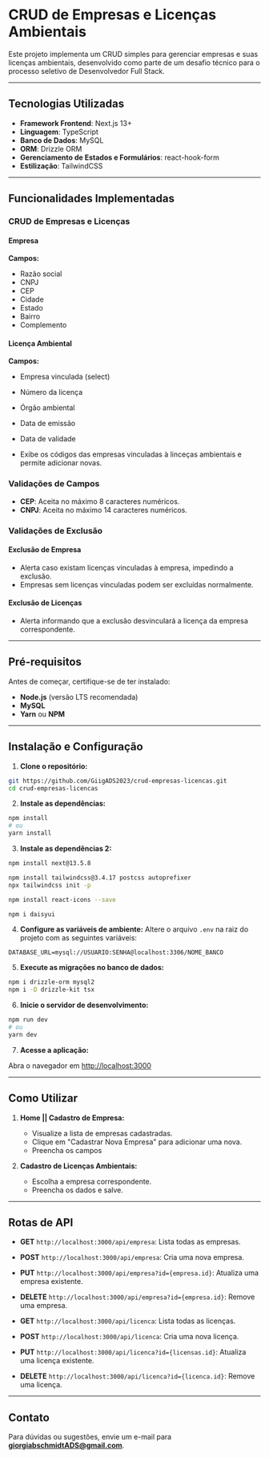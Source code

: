# CRUD de Empresas e Licenças Ambientais

Este projeto implementa um CRUD simples para gerenciar empresas e suas licenças ambientais, desenvolvido como parte de um desafio técnico para o processo seletivo de Desenvolvedor Full Stack.

---

## Tecnologias Utilizadas

- **Framework Frontend**: Next.js 13+
- **Linguagem**: TypeScript
- **Banco de Dados**: MySQL
- **ORM**: Drizzle ORM
- **Gerenciamento de Estados e Formulários**: react-hook-form
- **Estilização**: TailwindCSS

---

## Funcionalidades Implementadas

### CRUD de Empresas e Licenças

#### Empresa

**Campos:**
- Razão social
- CNPJ
- CEP
- Cidade
- Estado
- Bairro
- Complemento

#### Licença Ambiental

**Campos:**
- Empresa vinculada (select)
- Número da licença
- Órgão ambiental
- Data de emissão
- Data de validade

- Exibe os códigos das empresas vinculadas à linceças ambientais e permite adicionar novas.

### Validações de Campos
- **CEP**: Aceita no máximo 8 caracteres numéricos.
- **CNPJ**: Aceita no máximo 14 caracteres numéricos.

### Validações de Exclusão

#### Exclusão de Empresa
- Alerta caso existam licenças vinculadas à empresa, impedindo a exclusão.
- Empresas sem licenças vinculadas podem ser excluídas normalmente.

#### Exclusão de Licenças
- Alerta informando que a exclusão desvinculará a licença da empresa correspondente.

---

## Pré-requisitos

Antes de começar, certifique-se de ter instalado:

- **Node.js** (versão LTS recomendada)
- **MySQL**
- **Yarn** ou **NPM**

---

## Instalação e Configuração

1. **Clone o repositório:**

```bash
git https://github.com/GiigADS2023/crud-empresas-licencas.git
cd crud-empresas-licencas
```

2. **Instale as dependências:**

```bash
npm install 
# ou  
yarn install
```

3. **Instale as dependências 2:**
```bash
npm install next@13.5.8

npm install tailwindcss@3.4.17 postcss autoprefixer
npx tailwindcss init -p

npm install react-icons --save

npm i daisyui
```

4. **Configure as variáveis de ambiente:**
Altere o arquivo `.env` na raiz do projeto com as seguintes variáveis:

```
DATABASE_URL=mysql://USUARIO:SENHA@localhost:3306/NOME_BANCO  

```

5. **Execute as migrações no banco de dados:**

```bash
npm i drizzle-orm mysql2 
npm i -D drizzle-kit tsx
```

6. **Inicie o servidor de desenvolvimento:**

```bash
npm run dev  
# ou  
yarn dev
```

7. **Acesse a aplicação:**

Abra o navegador em [http://localhost:3000](http://localhost:3000)

---

## Como Utilizar

1. **Home || Cadastro de Empresa:**
   - Visualize a lista de empresas cadastradas.
   - Clique em "Cadastrar Nova Empresa" para adicionar uma nova.
   - Preencha os campos

2. **Cadastro de Licenças Ambientais:**
   - Escolha a empresa correspondente.
   - Preencha os dados e salve.

---

## Rotas de API

- **GET** `http://localhost:3000/api/empresa`: Lista todas as empresas.
- **POST** `http://localhost:3000/api/empresa`: Cria uma nova empresa.
- **PUT** `http://localhost:3000/api/empresa?id={empresa.id}`: Atualiza uma empresa existente.
- **DELETE** `http://localhost:3000/api/empresa?id={empresa.id}`: Remove uma empresa.

- **GET** `http://localhost:3000/api/licenca`: Lista todas as licenças.
- **POST** `http://localhost:3000/api/licenca`: Cria uma nova licença.
- **PUT** `http://localhost:3000/api/licenca?id={licensas.id}`: Atualiza uma licença existente.
- **DELETE** `http://localhost:3000/api/licenca?id={licenca.id}`: Remove uma licença.

---

## Contato

Para dúvidas ou sugestões, envie um e-mail para **giorgiabschmidtADS@gmail.com**.